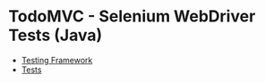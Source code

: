 # TodoMVC - Selenium WebDriver Tests (Java)

- [Testing Framework](https://github.com/clontztopher/test-targets/blob/main/todomvc-vanillajs/test/selenium/src/main/java/ui/TodoMVC.java)
- [Tests](https://github.com/clontztopher/test-targets/blob/main/todomvc-vanillajs/test/selenium/src/test/java/ui/TodoMVCTests.java)